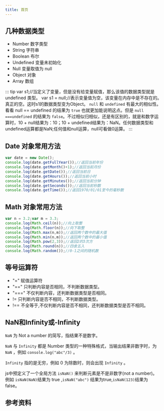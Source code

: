 ```yaml
---
title: 首页
---
```


## 几种数据类型
- Number    数字类型
- String    字符串
- Boolean   布尔
- Undefined 变量未初始化
- Null  变量取值为 null
- Object    对象
- Array 数组

::: tip
var s1;//当定义了变量，但是没有给变量赋值，那么该值的数据类型就是 undefined 类型。
var s1 = null;//表示变量值为空，该变量在内存中是不存在的。真正的空。这时s1的数据类型变为Object。
`null` 和 `undefined` 有最大的相似性。看看 null == undefined 的结果为 `true` 也就更加能说明这点。但是 `null ===undefined` 的结果为 `false`。不过相似归相似，还是有区别的，就是和数字运算时，10 + null结果为：10；10 + undefined结果为：NaN。任何数据类型和undefined运算都是NaN;任何值和null运算，null可看做0运算。
:::

## Date 对象常用方法
```js
var date = new Date();
console.log(date.getFullYear());//返回当前年份
console.log(date.getMonth()+1);//返回当前月份
console.log(date.getDate());//返回当前日
console.log(date.getHours());//返回当前小时
console.log(date.getMinutes());//返回当前分钟
console.log(date.getSeconds());//返回当前秒数
console.log(date.getTime());//返回1970/01/01至今的毫秒数
```

## Math 对象常用方法
```js
var n = 3.2;var m = 3.3;
console.log(Math.ceil(n));//向上取整
console.log(Math.floor(n));//向下取整
console.log(Math.max(n,m));//返回两个数中的最大值
console.log(Math.min(n,m));//返回两个数中的最小值
console.log(Math.pow(2,3));//返回2的3次方
console.log(Math.round(n));//四舍五入
console.log(Math.random());//0-1之间的随机数
```

## 等号运算符
- "=" 赋值运算符
- "==" 只判断内容是否相同，不判断数据类型。
- "===" 不仅判断内容，还判断数据类型是否相同。
- !=   只判断内容是否不相同，不判断数据类型。
- !== 不全等于,不仅判断内容是否不相同，还判断数据类型是否不相同。

## NaN和Infinity或-Infinity
`NaN` 为 Not a number 的简写，指结果不是数字。

`NaN` 与 `Infinity` 都是 Number 类型的一种特殊格式，当输出结果非数字时，为 `NaN` ，例如 `console.log("abc"/3)` 。

`Infinity` 指的是无穷，例如 0 为除数时，则会出现 `Infinity` 。

js中预定义了一个全局方法 `isNaN()` 来判断元素是不是非数字(not a number)。 例如 `isNaN(NaN)`结果为 true ,`isNaN("abc")` 结果为true,`isNaN(123)`结果为false。


## 参考资料